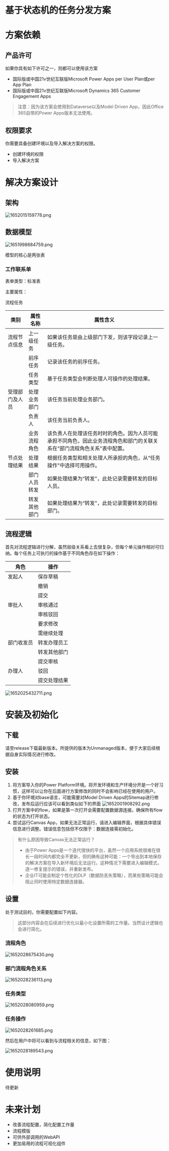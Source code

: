 # 基于状态机的任务分发方案

# 方案依赖

## 产品许可

如果你具有如下许可之一，则都可以使用该方案

* 国际版或中国21v世纪互联版Microsoft Power Apps per User Plan或per App Plan
* 国际版或中国21v世纪互联版Microsoft Dynamics 365 Customer Engagement Apps

> 注意：因为该方案会使用到Dataverse以及Model Driven App，因此Office 365自带的Power Apps版本无法使用。

## 权限要求

你需要具备创建环境以及导入解决方案的权限。

* 创建环境的权限
* 导入解决方案

# 解决方案设计

## 架构

![1652015159778.png](image/README/1652015159778.png)

## 数据模型

![1651998684759.png](image/README/1651998684759.png)

模型的核心是两张表

### 工作联系单

表单类型：标准表

主要属性：

流程任务

| 类别           | 属性名称     | 属性含义                                                                                                                 |
| -------------- | ------------ | ------------------------------------------------------------------------------------------------------------------------ |
| 流程节点信息   | 上一级任务   | 如果该任务是由上级部门下发，则该字段记录上一级任务。                                                                     |
|                | 前序任务     | 记录该任务的前序任务。                                                                                                   |
|                | 任务类型     | 基于任务类型会判断处理人可操作的处理结果。                                                                               |
| 受理部门及人员 | 处理业务部门 | 该任务当前处理业务部门。                                                                                                 |
|                | 负责人       | 该任务当前负责人。                                                                                                       |
|                | 业务流程角色 | 该负责人在处理该任务时时的角色。因为人员可能承担不同角色，因此业务流程角色和部门的关联关系在“部门流程角色关系"表中配置。 |
| 节点处理结果   | 处理结果     | 根据任务类型和相关处理人所承担的角色，从“任务操作"中选择可用操作。                                                       |
|                | 部门人员转发 | 如果处理结果为“转发"，此处记录需要转发的目标人员。                                                                       |
|                | 转发其他部门 | 如果处理结果为“转发"，此处记录需要转发的目标部门。                                                                       |

## 流程逻辑

首先对流程逻辑进行分解，虽然层级关系看上去很复杂，但每个单元操作相对可归纳。每个任务上可执行的操作基于不同角色存在如下操作：

| 角色       | 操作         |
| ---------- | ------------ |
| 发起人     | 保存草稿     |
|            | 撤销         |
|            | 提交         |
| 审批人     | 审核通过     |
|            | 审核驳回     |
|            | 要求修改     |
|            | 需继续处理   |
| 部门收发员 | 转发办理员工 |
|            | 转发其他部门 |
|            | 提交审核     |
| 办理人     | 驳回         |
|            | 提交处理结果 |

![1652025432711.png](image/README/1652025432711.png)

# 安装及初始化

## 下载

请至release下载最新版本。所提供的版本为Unmanaged版本，便于大家后续根据自身实际情况进行修改。

## 安装

1. 将方案导入你的Power Platform环境。将开发环境和生产环境分开是一个好习惯，这样可以让你在后面进行方案修改的同时不会影响已经在使用的用户。
2. 基于你环境对base语言，可能需要对Model Driven Apps的Sitemap进行修改，发布后运行应该可以看到类似如下的界面
   ![1652001908292.png](image/README/1652001908292.png)
3. 打开方案中的flow，如果是第一次打开会需要配置数据源连接。确保所有flow的状态为打开状态。
4. 尝试运行Canvas App，如果无法正常运行，请进入编辑界面，根据具体错误信息进行调整。错误信息包括但不仅限于：数据连接需初始化。

> 有什么原因导致Canvas无法正常运行？
>
> * 由于Power Apps是一个迭代很快的平台，虽然一个应用系统很难在很长一段时间内都完全不更新，但的确有这种可能：一个导出到本地保存的解决方案在导入新环境后无法运行。这种情况下需要进入编辑模式，逐一修复提示的错误，并重新发布。
> * 企业IT可能会制定个性化的DLP（数据防丢失策略），而某些策略可能会阻止同时使用特定数据连接器。

## 设置

处于测试目的，你需要配置如下内容。

> 这部分内容会在后续进行优化以最小化设置所需的工作量。当然设计逻辑也会进行简化。

### 流程角色

![1652028675430.png](image/README/1652028675430.png)

### 部门流程角色关系

![1652028236113.png](image/README/1652028236113.png)

### 任务类型

![1652028080959.png](image/README/1652028080959.png)

### 任务操作

![1652028261685.png](image/README/1652028261685.png)

然后在用户中将可以看到与流程相关的信息，如下图：

![1652028189543.png](image/README/1652028189543.png)

# 使用说明

待更新

# 未来计划

* 改善流程配置，简化配置工作量
* 流程模版
* 可供外部调用的WebAPI
* 更加易用的流程可视化组件
